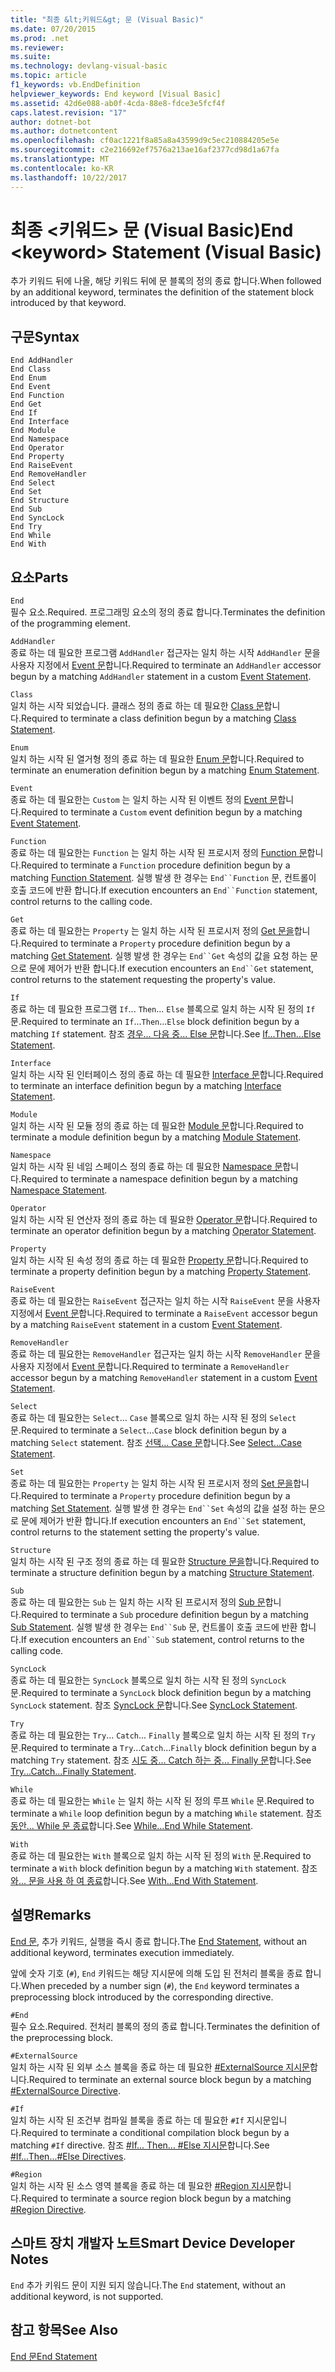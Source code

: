 ```yaml
---
title: "최종 &lt;키워드&gt; 문 (Visual Basic)"
ms.date: 07/20/2015
ms.prod: .net
ms.reviewer: 
ms.suite: 
ms.technology: devlang-visual-basic
ms.topic: article
f1_keywords: vb.EndDefinition
helpviewer_keywords: End keyword [Visual Basic]
ms.assetid: 42d6e088-ab0f-4cda-88e8-fdce3e5fcf4f
caps.latest.revision: "17"
author: dotnet-bot
ms.author: dotnetcontent
ms.openlocfilehash: cf0ac1221f8a85a8a43599d9c5ec210884205e5e
ms.sourcegitcommit: c2e216692ef7576a213ae16af2377cd98d1a67fa
ms.translationtype: MT
ms.contentlocale: ko-KR
ms.lasthandoff: 10/22/2017
---
```

# <a name="end-ltkeywordgt-statement-visual-basic"></a><span data-ttu-id="3b25f-102">최종 &lt;키워드&gt; 문 (Visual Basic)</span><span class="sxs-lookup"><span data-stu-id="3b25f-102">End &lt;keyword&gt; Statement (Visual Basic)</span></span>
<span data-ttu-id="3b25f-103">추가 키워드 뒤에 나올, 해당 키워드 뒤에 문 블록의 정의 종료 합니다.</span><span class="sxs-lookup"><span data-stu-id="3b25f-103">When followed by an additional keyword, terminates the definition of the statement block introduced by that keyword.</span></span>  
  
## <a name="syntax"></a><span data-ttu-id="3b25f-104">구문</span><span class="sxs-lookup"><span data-stu-id="3b25f-104">Syntax</span></span>  
  
```  
End AddHandler  
End Class   
End Enum   
End Event   
End Function   
End Get   
End If   
End Interface   
End Module   
End Namespace   
End Operator   
End Property   
End RaiseEvent  
End RemoveHandler  
End Select   
End Set   
End Structure   
End Sub   
End SyncLock   
End Try   
End While   
End With  
```  
  
## <a name="parts"></a><span data-ttu-id="3b25f-105">요소</span><span class="sxs-lookup"><span data-stu-id="3b25f-105">Parts</span></span>  
 `End`  
 <span data-ttu-id="3b25f-106">필수 요소.</span><span class="sxs-lookup"><span data-stu-id="3b25f-106">Required.</span></span> <span data-ttu-id="3b25f-107">프로그래밍 요소의 정의 종료 합니다.</span><span class="sxs-lookup"><span data-stu-id="3b25f-107">Terminates the definition of the programming element.</span></span>  
  
 `AddHandler`  
 <span data-ttu-id="3b25f-108">종료 하는 데 필요한 프로그램 `AddHandler` 접근자는 일치 하는 시작 `AddHandler` 문을 사용자 지정에서 [Event 문](../../../visual-basic/language-reference/statements/event-statement.md)합니다.</span><span class="sxs-lookup"><span data-stu-id="3b25f-108">Required to terminate an `AddHandler` accessor begun by a matching `AddHandler` statement in a custom [Event Statement](../../../visual-basic/language-reference/statements/event-statement.md).</span></span>  
  
 `Class`  
 <span data-ttu-id="3b25f-109">일치 하는 시작 되었습니다. 클래스 정의 종료 하는 데 필요한 [Class 문](../../../visual-basic/language-reference/statements/class-statement.md)합니다.</span><span class="sxs-lookup"><span data-stu-id="3b25f-109">Required to terminate a class definition begun by a matching [Class Statement](../../../visual-basic/language-reference/statements/class-statement.md).</span></span>  
  
 `Enum`  
 <span data-ttu-id="3b25f-110">일치 하는 시작 된 열거형 정의 종료 하는 데 필요한 [Enum 문](../../../visual-basic/language-reference/statements/enum-statement.md)합니다.</span><span class="sxs-lookup"><span data-stu-id="3b25f-110">Required to terminate an enumeration definition begun by a matching [Enum Statement](../../../visual-basic/language-reference/statements/enum-statement.md).</span></span>  
  
 `Event`  
 <span data-ttu-id="3b25f-111">종료 하는 데 필요한는 `Custom` 는 일치 하는 시작 된 이벤트 정의 [Event 문](../../../visual-basic/language-reference/statements/event-statement.md)합니다.</span><span class="sxs-lookup"><span data-stu-id="3b25f-111">Required to terminate a `Custom` event definition begun by a matching [Event Statement](../../../visual-basic/language-reference/statements/event-statement.md).</span></span>  
  
 `Function`  
 <span data-ttu-id="3b25f-112">종료 하는 데 필요한는 `Function` 는 일치 하는 시작 된 프로시저 정의 [Function 문](../../../visual-basic/language-reference/statements/function-statement.md)합니다.</span><span class="sxs-lookup"><span data-stu-id="3b25f-112">Required to terminate a `Function` procedure definition begun by a matching [Function Statement](../../../visual-basic/language-reference/statements/function-statement.md).</span></span> <span data-ttu-id="3b25f-113">실행 발생 한 경우는 `End``Function` 문, 컨트롤이 호출 코드에 반환 합니다.</span><span class="sxs-lookup"><span data-stu-id="3b25f-113">If execution encounters an `End``Function` statement, control returns to the calling code.</span></span>  
  
 `Get`  
 <span data-ttu-id="3b25f-114">종료 하는 데 필요한는 `Property` 는 일치 하는 시작 된 프로시저 정의 [Get 문을](../../../visual-basic/language-reference/statements/get-statement.md)합니다.</span><span class="sxs-lookup"><span data-stu-id="3b25f-114">Required to terminate a `Property` procedure definition begun by a matching [Get Statement](../../../visual-basic/language-reference/statements/get-statement.md).</span></span> <span data-ttu-id="3b25f-115">실행 발생 한 경우는 `End``Get` 속성의 값을 요청 하는 문으로 문에 제어가 반환 합니다.</span><span class="sxs-lookup"><span data-stu-id="3b25f-115">If execution encounters an `End``Get` statement, control returns to the statement requesting the property's value.</span></span>  
  
 `If`  
 <span data-ttu-id="3b25f-116">종료 하는 데 필요한 프로그램 `If`... `Then`... `Else` 블록으로 일치 하는 시작 된 정의 `If` 문.</span><span class="sxs-lookup"><span data-stu-id="3b25f-116">Required to terminate an `If`...`Then`...`Else` block definition begun by a matching `If` statement.</span></span> <span data-ttu-id="3b25f-117">참조 [경우... 다음 중... Else 문](../../../visual-basic/language-reference/statements/if-then-else-statement.md)합니다.</span><span class="sxs-lookup"><span data-stu-id="3b25f-117">See [If...Then...Else Statement](../../../visual-basic/language-reference/statements/if-then-else-statement.md).</span></span>  
  
 `Interface`  
 <span data-ttu-id="3b25f-118">일치 하는 시작 된 인터페이스 정의 종료 하는 데 필요한 [Interface 문](../../../visual-basic/language-reference/statements/interface-statement.md)합니다.</span><span class="sxs-lookup"><span data-stu-id="3b25f-118">Required to terminate an interface definition begun by a matching [Interface Statement](../../../visual-basic/language-reference/statements/interface-statement.md).</span></span>  
  
 `Module`  
 <span data-ttu-id="3b25f-119">일치 하는 시작 된 모듈 정의 종료 하는 데 필요한 [Module 문](../../../visual-basic/language-reference/statements/module-statement.md)합니다.</span><span class="sxs-lookup"><span data-stu-id="3b25f-119">Required to terminate a module definition begun by a matching [Module Statement](../../../visual-basic/language-reference/statements/module-statement.md).</span></span>  
  
 `Namespace`  
 <span data-ttu-id="3b25f-120">일치 하는 시작 된 네임 스페이스 정의 종료 하는 데 필요한 [Namespace 문](../../../visual-basic/language-reference/statements/namespace-statement.md)합니다.</span><span class="sxs-lookup"><span data-stu-id="3b25f-120">Required to terminate a namespace definition begun by a matching [Namespace Statement](../../../visual-basic/language-reference/statements/namespace-statement.md).</span></span>  
  
 `Operator`  
 <span data-ttu-id="3b25f-121">일치 하는 시작 된 연산자 정의 종료 하는 데 필요한 [Operator 문](../../../visual-basic/language-reference/statements/operator-statement.md)합니다.</span><span class="sxs-lookup"><span data-stu-id="3b25f-121">Required to terminate an operator definition begun by a matching [Operator Statement](../../../visual-basic/language-reference/statements/operator-statement.md).</span></span>  
  
 `Property`  
 <span data-ttu-id="3b25f-122">일치 하는 시작 된 속성 정의 종료 하는 데 필요한 [Property 문](../../../visual-basic/language-reference/statements/property-statement.md)합니다.</span><span class="sxs-lookup"><span data-stu-id="3b25f-122">Required to terminate a property definition begun by a matching [Property Statement](../../../visual-basic/language-reference/statements/property-statement.md).</span></span>  
  
 `RaiseEvent`  
 <span data-ttu-id="3b25f-123">종료 하는 데 필요한는 `RaiseEvent` 접근자는 일치 하는 시작 `RaiseEvent` 문을 사용자 지정에서 [Event 문](../../../visual-basic/language-reference/statements/event-statement.md)합니다.</span><span class="sxs-lookup"><span data-stu-id="3b25f-123">Required to terminate a `RaiseEvent` accessor begun by a matching `RaiseEvent` statement in a custom [Event Statement](../../../visual-basic/language-reference/statements/event-statement.md).</span></span>  
  
 `RemoveHandler`  
 <span data-ttu-id="3b25f-124">종료 하는 데 필요한는 `RemoveHandler` 접근자는 일치 하는 시작 `RemoveHandler` 문을 사용자 지정에서 [Event 문](../../../visual-basic/language-reference/statements/event-statement.md)합니다.</span><span class="sxs-lookup"><span data-stu-id="3b25f-124">Required to terminate a `RemoveHandler` accessor begun by a matching `RemoveHandler` statement in a custom [Event Statement](../../../visual-basic/language-reference/statements/event-statement.md).</span></span>  
  
 `Select`  
 <span data-ttu-id="3b25f-125">종료 하는 데 필요한는 `Select`... `Case` 블록으로 일치 하는 시작 된 정의 `Select` 문.</span><span class="sxs-lookup"><span data-stu-id="3b25f-125">Required to terminate a `Select`...`Case` block definition begun by a matching `Select` statement.</span></span> <span data-ttu-id="3b25f-126">참조 [선택... Case 문](../../../visual-basic/language-reference/statements/select-case-statement.md)합니다.</span><span class="sxs-lookup"><span data-stu-id="3b25f-126">See [Select...Case Statement](../../../visual-basic/language-reference/statements/select-case-statement.md).</span></span>  
  
 `Set`  
 <span data-ttu-id="3b25f-127">종료 하는 데 필요한는 `Property` 는 일치 하는 시작 된 프로시저 정의 [Set 문을](../../../visual-basic/language-reference/statements/set-statement.md)합니다.</span><span class="sxs-lookup"><span data-stu-id="3b25f-127">Required to terminate a `Property` procedure definition begun by a matching [Set Statement](../../../visual-basic/language-reference/statements/set-statement.md).</span></span> <span data-ttu-id="3b25f-128">실행 발생 한 경우는 `End``Set` 속성의 값을 설정 하는 문으로 문에 제어가 반환 합니다.</span><span class="sxs-lookup"><span data-stu-id="3b25f-128">If execution encounters an `End``Set` statement, control returns to the statement setting the property's value.</span></span>  
  
 `Structure`  
 <span data-ttu-id="3b25f-129">일치 하는 시작 된 구조 정의 종료 하는 데 필요한 [Structure 문을](../../../visual-basic/language-reference/statements/structure-statement.md)합니다.</span><span class="sxs-lookup"><span data-stu-id="3b25f-129">Required to terminate a structure definition begun by a matching [Structure Statement](../../../visual-basic/language-reference/statements/structure-statement.md).</span></span>  
  
 `Sub`  
 <span data-ttu-id="3b25f-130">종료 하는 데 필요한는 `Sub` 는 일치 하는 시작 된 프로시저 정의 [Sub 문](../../../visual-basic/language-reference/statements/sub-statement.md)합니다.</span><span class="sxs-lookup"><span data-stu-id="3b25f-130">Required to terminate a `Sub` procedure definition begun by a matching [Sub Statement](../../../visual-basic/language-reference/statements/sub-statement.md).</span></span> <span data-ttu-id="3b25f-131">실행 발생 한 경우는 `End``Sub` 문, 컨트롤이 호출 코드에 반환 합니다.</span><span class="sxs-lookup"><span data-stu-id="3b25f-131">If execution encounters an `End``Sub` statement, control returns to the calling code.</span></span>  
  
 `SyncLock`  
 <span data-ttu-id="3b25f-132">종료 하는 데 필요한는 `SyncLock` 블록으로 일치 하는 시작 된 정의 `SyncLock` 문.</span><span class="sxs-lookup"><span data-stu-id="3b25f-132">Required to terminate a `SyncLock` block definition begun by a matching `SyncLock` statement.</span></span> <span data-ttu-id="3b25f-133">참조 [SyncLock 문](../../../visual-basic/language-reference/statements/synclock-statement.md)합니다.</span><span class="sxs-lookup"><span data-stu-id="3b25f-133">See [SyncLock Statement](../../../visual-basic/language-reference/statements/synclock-statement.md).</span></span>  
  
 `Try`  
 <span data-ttu-id="3b25f-134">종료 하는 데 필요한는 `Try`... `Catch`... `Finally` 블록으로 일치 하는 시작 된 정의 `Try` 문.</span><span class="sxs-lookup"><span data-stu-id="3b25f-134">Required to terminate a `Try`...`Catch`...`Finally` block definition begun by a matching `Try` statement.</span></span> <span data-ttu-id="3b25f-135">참조 [시도 중... Catch 하는 중... Finally 문](../../../visual-basic/language-reference/statements/try-catch-finally-statement.md)합니다.</span><span class="sxs-lookup"><span data-stu-id="3b25f-135">See [Try...Catch...Finally Statement](../../../visual-basic/language-reference/statements/try-catch-finally-statement.md).</span></span>  
  
 `While`  
 <span data-ttu-id="3b25f-136">종료 하는 데 필요한는 `While` 는 일치 하는 시작 된 정의 루프 `While` 문.</span><span class="sxs-lookup"><span data-stu-id="3b25f-136">Required to terminate a `While` loop definition begun by a matching `While` statement.</span></span> <span data-ttu-id="3b25f-137">참조 [동안... While 문 종료](../../../visual-basic/language-reference/statements/while-end-while-statement.md)합니다.</span><span class="sxs-lookup"><span data-stu-id="3b25f-137">See [While...End While Statement](../../../visual-basic/language-reference/statements/while-end-while-statement.md).</span></span>  
  
 `With`  
 <span data-ttu-id="3b25f-138">종료 하는 데 필요한는 `With` 블록으로 일치 하는 시작 된 정의 `With` 문.</span><span class="sxs-lookup"><span data-stu-id="3b25f-138">Required to terminate a `With` block definition begun by a matching `With` statement.</span></span> <span data-ttu-id="3b25f-139">참조 [와... 문을 사용 하 여 종료](../../../visual-basic/language-reference/statements/with-end-with-statement.md)합니다.</span><span class="sxs-lookup"><span data-stu-id="3b25f-139">See [With...End With Statement](../../../visual-basic/language-reference/statements/with-end-with-statement.md).</span></span>  
  
## <a name="remarks"></a><span data-ttu-id="3b25f-140">설명</span><span class="sxs-lookup"><span data-stu-id="3b25f-140">Remarks</span></span>  
 <span data-ttu-id="3b25f-141">[End 문](../../../visual-basic/language-reference/statements/end-statement.md), 추가 키워드, 실행을 즉시 종료 합니다.</span><span class="sxs-lookup"><span data-stu-id="3b25f-141">The [End Statement](../../../visual-basic/language-reference/statements/end-statement.md), without an additional keyword, terminates execution immediately.</span></span>  
  
 <span data-ttu-id="3b25f-142">앞에 숫자 기호 (`#`), `End` 키워드는 해당 지시문에 의해 도입 된 전처리 블록을 종료 합니다.</span><span class="sxs-lookup"><span data-stu-id="3b25f-142">When preceded by a number sign (`#`), the `End` keyword terminates a preprocessing block introduced by the corresponding directive.</span></span>  
  
 `#End`  
 <span data-ttu-id="3b25f-143">필수 요소.</span><span class="sxs-lookup"><span data-stu-id="3b25f-143">Required.</span></span> <span data-ttu-id="3b25f-144">전처리 블록의 정의 종료 합니다.</span><span class="sxs-lookup"><span data-stu-id="3b25f-144">Terminates the definition of the preprocessing block.</span></span>  
  
 `#ExternalSource`  
 <span data-ttu-id="3b25f-145">일치 하는 시작 된 외부 소스 블록을 종료 하는 데 필요한 [#ExternalSource 지시문](../../../visual-basic/language-reference/directives/externalsource-directive.md)합니다.</span><span class="sxs-lookup"><span data-stu-id="3b25f-145">Required to terminate an external source block begun by a matching [#ExternalSource Directive](../../../visual-basic/language-reference/directives/externalsource-directive.md).</span></span>  
  
 `#If`  
 <span data-ttu-id="3b25f-146">일치 하는 시작 된 조건부 컴파일 블록을 종료 하는 데 필요한 `#If` 지시문입니다.</span><span class="sxs-lookup"><span data-stu-id="3b25f-146">Required to terminate a conditional compilation block begun by a matching `#If` directive.</span></span> <span data-ttu-id="3b25f-147">참조 [#If... Then... #Else 지시문](../../../visual-basic/language-reference/directives/if-then-else-directives.md)합니다.</span><span class="sxs-lookup"><span data-stu-id="3b25f-147">See [#If...Then...#Else Directives](../../../visual-basic/language-reference/directives/if-then-else-directives.md).</span></span>  
  
 `#Region`  
 <span data-ttu-id="3b25f-148">일치 하는 시작 된 소스 영역 블록을 종료 하는 데 필요한 [#Region 지시문](../../../visual-basic/language-reference/directives/region-directive.md)합니다.</span><span class="sxs-lookup"><span data-stu-id="3b25f-148">Required to terminate a source region block begun by a matching [#Region Directive](../../../visual-basic/language-reference/directives/region-directive.md).</span></span>  
  
## <a name="smart-device-developer-notes"></a><span data-ttu-id="3b25f-149">스마트 장치 개발자 노트</span><span class="sxs-lookup"><span data-stu-id="3b25f-149">Smart Device Developer Notes</span></span>  
 <span data-ttu-id="3b25f-150">`End` 추가 키워드 문이 지원 되지 않습니다.</span><span class="sxs-lookup"><span data-stu-id="3b25f-150">The `End` statement, without an additional keyword, is not supported.</span></span>  
  
## <a name="see-also"></a><span data-ttu-id="3b25f-151">참고 항목</span><span class="sxs-lookup"><span data-stu-id="3b25f-151">See Also</span></span>  
 [<span data-ttu-id="3b25f-152">End 문</span><span class="sxs-lookup"><span data-stu-id="3b25f-152">End Statement</span></span>](../../../visual-basic/language-reference/statements/end-statement.md)
